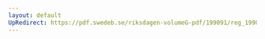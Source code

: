 ```yaml
---
layout: default
UpRedirect: https://pdf.swedeb.se/riksdagen-volumeG-pdf/199091/reg_199091/reg_199091_0712.pdf
---
```

